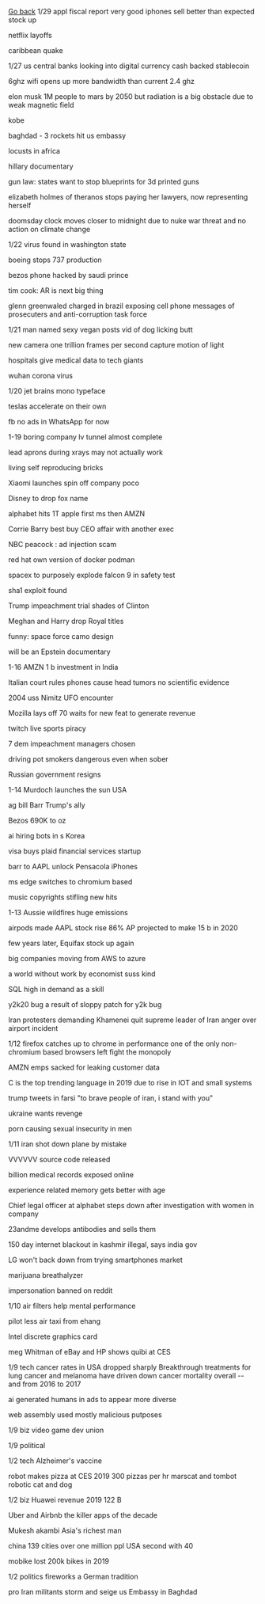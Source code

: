 [Go back](2020index.md)
1/29
appl fiscal report very good 
iphones sell better than expected 
stock up 

netflix layoffs 

caribbean quake 



1/27
us central banks looking into digital currency 
cash backed stablecoin 

6ghz wifi opens up more bandwidth than current 2.4 ghz 

elon musk 1M people to mars by 2050 
but radiation is a big obstacle due to weak magnetic field

kobe 

baghdad - 3 rockets hit us embassy 

locusts in africa 

hillary documentary 

gun law: states want to stop blueprints for 3d printed guns 

elizabeth holmes of theranos stops paying her lawyers, now representing herself 

doomsday clock moves closer to midnight due to nuke war threat and no action on climate change 



1/22
virus found in washington state

boeing stops 737 production 

bezos phone hacked by saudi prince

tim cook: AR is next big thing 

glenn greenwaled charged in brazil 
exposing cell phone messages of prosecuters and anti-corruption task force 

1/21
man named sexy vegan posts vid of dog 
licking butt 

new camera one trillion frames per second 
capture motion of light 

hospitals give medical data to tech giants 

wuhan corona virus 

1/20 
jet brains mono typeface 

teslas accelerate on their own 

fb no ads in WhatsApp for now 

1-19 
boring company lv tunnel almost complete 

lead aprons during xrays may not actually work 

living self reproducing bricks 

Xiaomi launches spin off company poco 

Disney to drop fox name 

alphabet hits 1T 
apple first 
ms then AMZN 

Corrie Barry best buy CEO affair with another exec 

NBC peacock : ad injection scam 

red hat own version of docker 
podman 

spacex to purposely explode falcon 9 in safety test 

sha1 exploit found 

Trump impeachment trial shades of Clinton 

Meghan and Harry drop Royal titles 

funny: space force camo design 

will be an Epstein documentary 

1-16
AMZN 1 b investment in India 

Italian court rules phones cause head tumors 
no scientific evidence 

2004 uss Nimitz UFO encounter 

Mozilla lays off 70 waits for new feat to generate revenue 

twitch live sports piracy 

7 dem impeachment managers chosen 

driving pot smokers dangerous even when sober 

Russian government resigns 

1-14
Murdoch launches the sun USA 

ag bill Barr Trump's ally 

Bezos 690K to oz 

ai hiring bots in s Korea 

visa buys plaid financial services startup 

barr to AAPL unlock Pensacola iPhones 

ms edge switches to chromium based 

music copyrights stifling new hits 

1-13
Aussie wildfires huge emissions 

airpods made AAPL stock rise 86%
AP projected to make 15 b in 2020

few years later, Equifax stock up again 

big companies moving from AWS to azure 

a world without work by economist suss kind 

SQL high in demand as a skill

y2k20 bug a result of sloppy patch for y2k bug 

Iran protesters demanding Khamenei quit 
supreme leader of Iran 
anger over airport incident 

1/12
firefox catches up to chrome in performance
one of the only non-chromium based browsers left
fight the monopoly 

AMZN emps sacked for leaking customer data 

C is the top trending language in 2019 due to rise in IOT and small systems

trump tweets in farsi 
"to brave people of iran, i stand with you"

ukraine wants revenge 

porn causing sexual insecurity in men

1/11
iran shot down plane by mistake 

VVVVVV source code released 

billion medical records exposed online

experience related memory gets better with age

Chief legal officer at alphabet steps down after investigation with women in company 

23andme develops antibodies and sells them 

150 day internet blackout in kashmir illegal, says india gov 

LG won't back down from trying smartphones market 

marijuana breathalyzer 

impersonation banned on reddit 

1/10
air filters help mental performance

pilot less air taxi from ehang

Intel discrete graphics card 

meg Whitman of eBay and HP shows quibi at CES

1/9 tech 
cancer rates in USA dropped sharply 
Breakthrough treatments for lung cancer and melanoma have driven down cancer mortality overall -- and from 2016 to 2017

ai generated humans in ads to appear more diverse 

web assembly used mostly malicious putposes

1/9 biz 
video game dev union 

1/9 political

1/2 tech 
Alzheimer's vaccine 

robot makes pizza at CES 2019 
300 pizzas per hr 
marscat and tombot robotic cat and dog 

1/2 biz 
Huawei revenue 2019 122 B 

Uber and Airbnb the killer apps of the decade 

Mukesh akambi Asia's richest man 

china 139 cities over one million ppl 
USA second with 40 

mobike lost 200k bikes in 2019 

1/2 politics
fireworks a German tradition

pro Iran militants storm and seige us Embassy in Baghdad 
